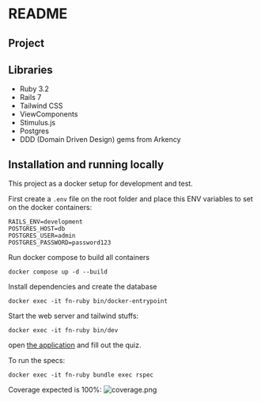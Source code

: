# README

## Project



## Libraries
- Ruby 3.2
- Rails 7
- Tailwind CSS
- ViewComponents
- Stimulus.js
- Postgres
- DDD (Domain Driven Design) gems from Arkency

## Installation and running locally

This project as a docker setup for development and test.

First create a `.env` file on the root folder and place this ENV variables to set on the docker containers:
```
RAILS_ENV=development
POSTGRES_HOST=db
POSTGRES_USER=admin
POSTGRES_PASSWORD=password123
```

Run docker compose to build all containers

```shell
docker compose up -d --build
```

Install dependencies and create the database

```shell
docker exec -it fn-ruby bin/docker-entrypoint
```

Start the web server and tailwind stuffs:

```shell
docker exec -it fn-ruby bin/dev
```

open [the application](http://localhost:3000) and fill out the quiz.


To run the specs:

```shell
docker exec -it fn-ruby bundle exec rspec
```

Coverage expected is 100%:
![coverage.png](docs%2Fcoverage.png)
